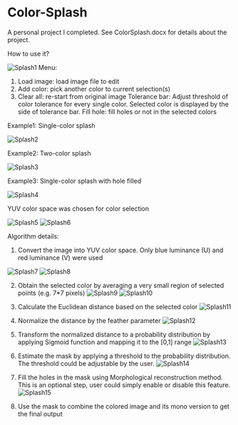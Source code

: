 # Color-Splash
A personal project I completed. See ColorSplash.docx for details about the project.

How to use it?

![Splash1](https://github.com/user-attachments/assets/c7adaaa0-c530-4772-a774-21ec153392f5)
Menu:
1.	Load image: load image file to edit
2.	Add color: pick another color to current selection(s)
3.	Clear all: re-start from original image
Tolerance bar: Adjust threshold of color tolerance for every single color. Selected color is displayed by the side of tolerance bar.
Fill hole: fill holes or not in the selected colors

Example1: Single-color splash

![Splash2](https://github.com/user-attachments/assets/d68c22fb-8da0-4e57-acf6-6e5b3ff4f6b7)

Example2: Two-color splash

![Splash3](https://github.com/user-attachments/assets/0b815125-d32a-4142-a9d8-48b7acbe27d6)

Example3: Single-color splash with hole filled

![Splash4](https://github.com/user-attachments/assets/6ab518af-0146-4453-b34c-f8356fd2e269)

YUV color space was chosen for color selection

![Splash5](https://github.com/user-attachments/assets/e1ff59e9-fe7f-45e5-a16c-33fd7423be71)
![Splash6](https://github.com/user-attachments/assets/fc48558e-dd99-4b48-b95f-d0bd7e89520c)

Algorithm details:
1.	Convert the image into YUV color space. Only blue luminance (U) and red luminance (V) were used

![Splash7](https://github.com/user-attachments/assets/ca97d4cc-b30f-414e-91a3-21b3e1465346)
![Splash8](https://github.com/user-attachments/assets/292cb30e-f4eb-4f2f-8931-11213647c961)

2.	Obtain the selected color by averaging a very small region of selected points (e.g. 7*7 pixels)
![Splash9](https://github.com/user-attachments/assets/0870661a-0c71-44cb-8762-c4e1fa2a2409)
![Splash10](https://github.com/user-attachments/assets/b25a64d9-afb9-4dc0-b694-3a188a9d87d5)

3.	Calculate the Euclidean distance based on the selected color
![Splash11](https://github.com/user-attachments/assets/7a8ef3c9-6573-40dd-a4e8-8678deb1662f)

4.	Normalize the distance by the feather parameter
![Splash12](https://github.com/user-attachments/assets/ca673c2e-9abf-4b6c-bdec-586983bf5ae3)

5.	Transform the normalized distance to a probability distribution by applying Sigmoid function and mapping it to the [0,1] range
![Splash13](https://github.com/user-attachments/assets/66606b83-76bd-4f98-8726-67584c7c8461)

6.	Estimate the mask by applying a threshold to the probability distribution. The threshold could be adjustable by the user.
![Splash14](https://github.com/user-attachments/assets/ce8cfda6-8b4d-4315-b3da-0be7db9b171e)
 
7.	Fill the holes in the mask using Morphological reconstruction method. This is an optional step, user could simply enable or disable this feature.
![Splash15](https://github.com/user-attachments/assets/72e9e279-f05f-4659-890f-6cc60178c0cb)
 
8.	Use the mask to combine the colored image and its mono version to get the final output
